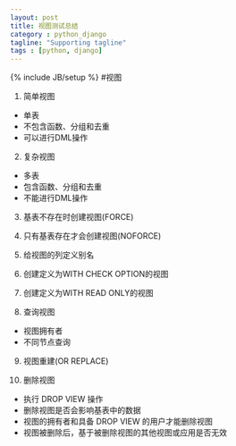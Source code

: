 ```yaml
---
layout: post
title: 视图测试总结
category : python_django
tagline: "Supporting tagline"
tags : [python, django]
---
```

{% include JB/setup %}
#视图
1. 简单视图
* 单表
* 不包含函数、分组和去重
* 可以进行DML操作

2. 复杂视图
* 多表
* 包含函数、分组和去重
* 不能进行DML操作

3. 基表不存在时创建视图(FORCE)

4. 只有基表存在才会创建视图(NOFORCE)

5. 给视图的列定义别名

6. 创建定义为WITH CHECK OPTION的视图

7. 创建定义为WITH READ ONLY的视图

8. 查询视图
* 视图拥有者
* 不同节点查询

9. 视图重建(OR REPLACE)

10. 删除视图
* 执行 DROP VIEW 操作
* 删除视图是否会影响基表中的数据
* 视图的拥有者和具备 DROP VIEW 的用户才能删除视图
* 视图被删除后，基于被删除视图的其他视图或应用是否无效
